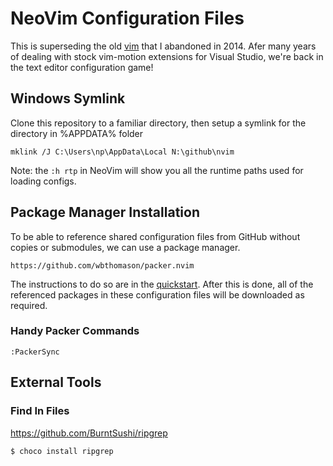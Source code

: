 # NeoVim Configuration Files

This is superseding the old [vim](https://github.com/nathanrosspowell/vim) that I abandoned in 2014.
Afer many years of dealing with stock vim-motion extensions for Visual Studio, we're back in the text editor configuration game!

## Windows Symlink

Clone this repository to a familiar directory, then setup a symlink for the directory in %APPDATA% folder 

```
mklink /J C:\Users\np\AppData\Local N:\github\nvim
```

Note: the `:h rtp` in NeoVim will show you all the runtime paths used for loading configs.

## Package Manager Installation

To be able to reference shared configuration files from GitHub without copies or submodules, we can use a package manager. 

    https://github.com/wbthomason/packer.nvim

The instructions to do so are in the [quickstart](https://github.com/wbthomason/packer.nvim#quickstart).
After this is done, all of the referenced packages in these configuration files will be downloaded as required.

### Handy Packer Commands

`:PackerSync` 

## External Tools

### Find In Files

https://github.com/BurntSushi/ripgrep

```
$ choco install ripgrep
```
